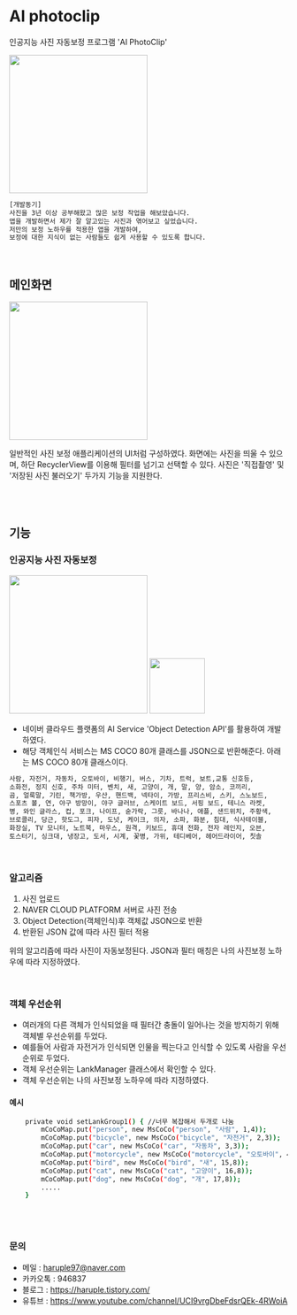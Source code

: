 # AI photoclip

인공지능 사진 자동보정 프로그램 'AI PhotoClip'



<img src = "https://user-images.githubusercontent.com/73948775/115994162-caf9fb00-a610-11eb-8229-4d1aec27160f.jpg" width="250px">


```sh
[개발동기]
사진을 3년 이상 공부해왔고 많은 보정 작업을 해보았습니다.
앱을 개발하면서 제가 잘 알고있는 사진과 엮어보고 싶었습니다.
저만의 보정 노하우를 적용한 앱을 개발하여,
보정에 대한 지식이 없는 사람들도 쉽게 사용할 수 있도록 합니다.
```

<br/>


## 메인화면

<img src = "https://user-images.githubusercontent.com/73948775/115990664-68e4ca00-a5ff-11eb-98f4-7ca4d48f807f.jpg" width="250px">

일반적인 사진 보정 애플리케이션의 UI처럼 구성하였다.
화면에는 사진을 띄울 수 있으며, 하단 RecyclerView를 이용해 필터를 넘기고 선택할 수 있다.
사진은 '직접촬영' 및 '저장된 사진 불러오기' 두가지 기능을 지원한다.

<br/>

<br/>


## 기능

### 인공지능 사진 자동보정

<img src = "https://user-images.githubusercontent.com/73948775/115992446-c3ceef00-a608-11eb-8b41-6b9c1dfb3218.gif" width="250px">

<img src = "https://user-images.githubusercontent.com/73948775/115993808-6c804d00-a60f-11eb-96ad-58edb6557d0c.png" width="100px">

- 네이버 클라우드 플랫폼의 AI Service 'Object Detection API'를 활용하여 개발하였다.
- 해당 객체인식 서비스는 MS COCO 80개 클래스를 JSON으로 반환해준다.
아래는 MS COCO 80개 클래스이다.


```sh
사람, 자전거, 자동차, 오토바이, 비행기, 버스, 기차, 트럭, 보트,교통 신호등,
소화전, 정지 신호, 주차 미터, 벤치, 새, 고양이, 개, 말, 양, 암소, 코끼리,
곰, 얼룩말, 기린, 책가방, 우산, 핸드백, 넥타이, 가방, 프리스비, 스키, 스노보드,
스포츠 볼, 연, 야구 방망이, 야구 글러브, 스케이트 보드, 서핑 보드, 테니스 라켓,
병, 와인 글라스, 컵, 포크, 나이프, 숟가락, 그릇, 바나나, 애플, 샌드위치, 주황색,
브로콜리, 당근, 핫도그, 피자, 도넛, 케이크, 의자, 소파, 화분, 침대, 식사테이블,
화장실, TV 모니터, 노트북, 마우스, 원격, 키보드, 휴대 전화, 전자 레인지, 오븐,
토스터기, 싱크대, 냉장고, 도서, 시계, 꽃병, 가위, 테디베어, 헤어드라이어, 칫솔
```

<br/>

### 알고리즘
1. 사진 업로드
2. NAVER CLOUD PLATFORM 서버로 사진 전송
3. Object Detection(객체인식)후 객체값 JSON으로 반환
4. 반환된 JSON 값에 따라 사진 필터 적용

위의 알고리즘에 따라 사진이 자동보정된다.
JSON과 필터 매칭은 나의 사진보정 노하우에 따라 지정하였다.

<br/>

### 객체 우선순위
- 여러개의 다른 객체가 인식되었을 때 필터간 충돌이 일어나는 것을 방지하기 위해 객체별 우선순위를 두었다.
- 예를들어 사람과 자전거가 인식되면 인물을 찍는다고 인식할 수 있도록 사람을 우선순위로 두었다.
- 객체 우선순위는 LankManager 클래스에서 확인할 수 있다.
- 객체 우선순위는 나의 사진보정 노하우에 따라 지정하였다.

#### 예시
```sh
    private void setLankGroup1() { //너무 복잡해서 두개로 나눔
        mCoCoMap.put("person", new MsCoCo("person", "사람", 1,4));
        mCoCoMap.put("bicycle", new MsCoCo("bicycle", "자전거", 2,3));
        mCoCoMap.put("car", new MsCoCo("car", "자동차", 3,3));
        mCoCoMap.put("motorcycle", new MsCoCo("motorcycle", "오토바이", 4,3));
        mCoCoMap.put("bird", new MsCoCo("bird", "새", 15,8));
        mCoCoMap.put("cat", new MsCoCo("cat", "고양이", 16,8));
        mCoCoMap.put("dog", new MsCoCo("dog", "개", 17,8));
        .....
    }
```



<br/>
<br/>





### 문의

  - 메일 : haruple97@naver.com
  - 카카오톡 : 946837
  - 블로그 : https://haruple.tistory.com/
  - 유튜브 : https://www.youtube.com/channel/UCI9vrgDbeFdsrQEk-4RWoiA


